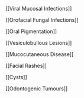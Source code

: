 [[Viral Mucosal Infections]]

[[Orofacial Fungal Infections]]

[[Oral Pigmentation]]

[[Vesiculobullous Lesions]]

[[Mucocutaneous Disease]]

[[Facial Rashes]]

[[Cysts]]

[[Odontogenic Tumours]]